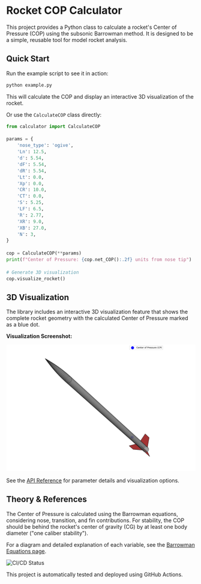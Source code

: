 # Rocket COP Calculator

This project provides a Python class to calculate a rocket's Center of Pressure (COP) using the subsonic Barrowman method. It is designed to be a simple, reusable tool for model rocket analysis.

## Quick Start

Run the example script to see it in action:

```bash
python example.py
```

This will calculate the COP and display an interactive 3D visualization of the rocket.

Or use the `CalculateCOP` class directly:

```python
from calculator import CalculateCOP

params = {
    'nose_type': 'ogive',
    'Ln': 12.5,
    'd': 5.54,
    'dF': 5.54,
    'dR': 5.54,
    'Lt': 0.0,
    'Xp': 0.0,
    'CR': 10.0,
    'CT': 0.0,
    'S': 5.25,
    'LF': 6.5,
    'R': 2.77,
    'XR': 9.0,
    'XB': 27.0,
    'N': 3,
}

cop = CalculateCOP(**params)
print(f"Center of Pressure: {cop.net_COP():.2f} units from nose tip")

# Generate 3D visualization
cop.visualize_rocket()
```

## 3D Visualization

The library includes an interactive 3D visualization feature that shows the complete rocket geometry with the calculated Center of Pressure marked as a blue dot.

**Visualization Screenshot:**
<!-- TODO: Add screenshot of 3D rocket visualization here -->
![3D Rocket Visualization](images/rocket_visualization.png)

See the [API Reference](api.md) for parameter details and visualization options.

## Theory & References

The Center of Pressure is calculated using the Barrowman equations, considering nose, transition, and fin contributions. For stability, the COP should be behind the rocket's center of gravity (CG) by at least one body diameter ("one caliber stability").

For a diagram and detailed explanation of each variable, see the [Barrowman Equations page](https://www.rocketmime.com/rockets/Barrowman.html).

![CI/CD Status](https://github.com/<YOUR_USERNAME>/<YOUR_REPO_NAME>/actions/workflows/ci.yml/badge.svg)

This project is automatically tested and deployed using GitHub Actions.
